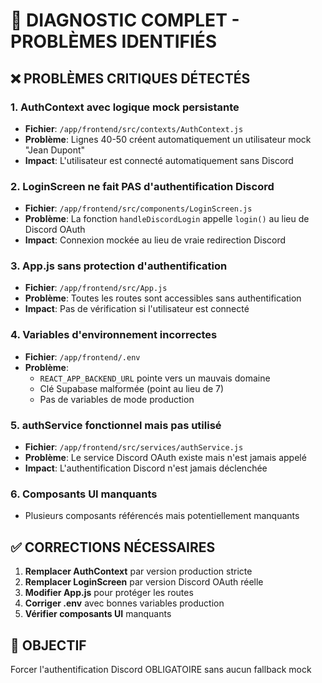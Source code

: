 # 🚨 DIAGNOSTIC COMPLET - PROBLÈMES IDENTIFIÉS

## ❌ **PROBLÈMES CRITIQUES DÉTECTÉS**

### 1. **AuthContext avec logique mock persistante**
- **Fichier**: `/app/frontend/src/contexts/AuthContext.js`
- **Problème**: Lignes 40-50 créent automatiquement un utilisateur mock "Jean Dupont"
- **Impact**: L'utilisateur est connecté automatiquement sans Discord

### 2. **LoginScreen ne fait PAS d'authentification Discord**
- **Fichier**: `/app/frontend/src/components/LoginScreen.js`
- **Problème**: La fonction `handleDiscordLogin` appelle `login()` au lieu de Discord OAuth
- **Impact**: Connexion mockée au lieu de vraie redirection Discord

### 3. **App.js sans protection d'authentification**
- **Fichier**: `/app/frontend/src/App.js`
- **Problème**: Toutes les routes sont accessibles sans authentification
- **Impact**: Pas de vérification si l'utilisateur est connecté

### 4. **Variables d'environnement incorrectes**
- **Fichier**: `/app/frontend/.env`
- **Problème**: 
  - `REACT_APP_BACKEND_URL` pointe vers un mauvais domaine
  - Clé Supabase malformée (point au lieu de 7)
  - Pas de variables de mode production

### 5. **authService fonctionnel mais pas utilisé**
- **Fichier**: `/app/frontend/src/services/authService.js`
- **Problème**: Le service Discord OAuth existe mais n'est jamais appelé
- **Impact**: L'authentification Discord n'est jamais déclenchée

### 6. **Composants UI manquants**
- Plusieurs composants référencés mais potentiellement manquants

## ✅ **CORRECTIONS NÉCESSAIRES**

1. **Remplacer AuthContext** par version production stricte
2. **Remplacer LoginScreen** par version Discord OAuth réelle
3. **Modifier App.js** pour protéger les routes
4. **Corriger .env** avec bonnes variables production
5. **Vérifier composants UI** manquants

## 🎯 **OBJECTIF**
Forcer l'authentification Discord OBLIGATOIRE sans aucun fallback mock